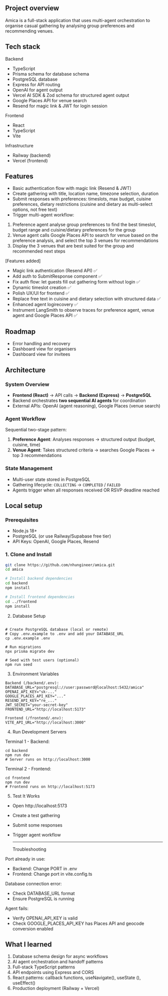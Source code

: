 ## Project overview

Amica is a full-stack application that uses multi-agent orchestration to organise casual gathering by analysing group preferences and recommending venues.

## Tech stack

Backend

- TypeScript
- Prisma schema for database schema
- PostgreSQL database
- Express for API routing
- OpenAI for agent output
- Vercel AI SDK & Zod schema for structured agent output
- Google Places API for venue search
- Resend for magic link & JWT for login session

Frontend

- React
- TypeScript
- Vite

Infrastructure

- Railway (backend)
- Vercel (frontend)

## Features

- Basic authentication flow with magic link (Resend & JWT)
- Create gathering with title, location name, timezone selection, duration
- Submit responses with preferences: timeslots, max budget, cuisine preferences, dietary restrictions (cuisine and dietary as multi-select options, not free text)
- Trigger multi-agent workflow:

1. Preference agent analyse group preferences to find the best timeslot, budget range and cuisine/dietary preferences for the group
2. Venue agent calls Google Places API to search for venue based on the preference analysis, and select the top 3 venues for recommendations
3. Display the 3 venues that are best suited for the group and recommended next steps

[Features added]

- Magic link authentication (Resend API) ✅
- Add auth to SubmitResponse component ✅
- Fix auth flow: let guests fill out gathering form without login ✅
- Dynamic timeslot creation ✅
- Polish UX/UI for frontend ✅
- Replace free text in cuisine and dietary selection with structured data ✅
- Enhanced agent logirecovery ✅
- Instrument LangSmith to observe traces for preference agent, venue agent and Google Places API ✅

## Roadmap

- Error handling and recovery
- Dashboard view for organisers
- Dashboard view for invitees

## Architecture

### System Overview

- **Frontend (React)** → API calls → **Backend (Express)** → **PostgreSQL**
- Backend orchestrates **two sequential AI agents** for coordination
- External APIs: OpenAI (agent reasoning), Google Places (venue search)

### Agent Workflow

Sequential two-stage pattern:

1. **Preference Agent**: Analyses responses → structured output (budget, cuisine, time)
2. **Venue Agent**: Takes structured criteria → searches Google Places → top 3 recommendations

### State Management

- Multi-user state stored in PostgreSQL
- Gathering lifecycle: `COLLECTING` → `COMPLETED` / `FAILED`
- Agents trigger when all responses received OR RSVP deadline reached

## Local setup

### Prerequisites

- Node.js 18+
- PostgreSQL (or use Railway/Supabase free tier)
- API Keys: OpenAI, Google Places, Resend

### 1. Clone and Install

```bash
git clone https://github.com/nhungineer/amica.git
cd amica

# Install backend dependencies
cd backend
npm install

# Install frontend dependencies
cd ../frontend
npm install
```

2. Database Setup

```cd backend

# Create PostgreSQL database (local or remote)
# Copy .env.example to .env and add your DATABASE_URL
cp .env.example .env

# Run migrations
npx prisma migrate dev

# Seed with test users (optional)
npm run seed
```

3. Environment Variables

```
Backend (/backend/.env):
DATABASE_URL="postgresql://user:password@localhost:5432/amica"
OPENAI_API_KEY="sk-..."
GOOGLE_PLACES_API_KEY="..."
RESEND_API_KEY="re_..."
JWT_SECRET="your-secret-key"
FRONTEND_URL="http://localhost:5173"

Frontend (/frontend/.env):
VITE_API_URL="http://localhost:3000"
```

4. Run Development Servers

Terminal 1 - Backend:

```
cd backend
npm run dev
# Server runs on http://localhost:3000
```

Terminal 2 - Frontend:

```
cd frontend
npm run dev
# Frontend runs on http://localhost:5173
```

5. Test It Works

- Open http://localhost:5173
- Create a test gathering
- Submit some responses
- Trigger agent workflow

  ***

  Troubleshooting

Port already in use:

- Backend: Change PORT in .env
- Frontend: Change port in vite.config.ts

Database connection error:

- Check DATABASE_URL format
- Ensure PostgreSQL is running

Agent fails:

- Verify OPENAI_API_KEY is valid
- Check GOOGLE_PLACES_API_KEY has Places API and geocode conversion enabled

## What I learned

1. Database schema design for async workflows
2. AI agent orchestration and handoff patterns
3. Full-stack TypeScript patterns
4. API endpoints using Express and CORS
5. React patterns: callback functions, useNavigate(), useState (), useEffect()
6. Production deployment (Railway + Vercel)
